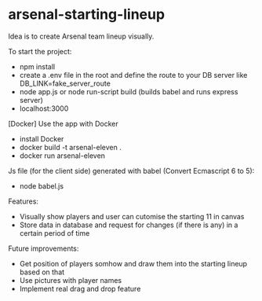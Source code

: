 # arsenal-starting-lineup

Idea is to create Arsenal team lineup visually.

To start the project:
* npm install
* create a .env file in the root and define the route to your DB server like DB_LINK=fake_server_route
* node app.js or node run-script build (builds babel and runs express server)
* localhost:3000

[Docker]
  Use the app with Docker
  * install Docker
  * docker build -t arsenal-eleven .
  * docker run arsenal-eleven


Js file (for the client side) generated with babel (Convert Ecmascript 6 to 5):
* node babel.js

Features:
  * Visually show players and user can cutomise the starting 11 in canvas
  * Store data in database and request for changes (if there is any) in a certain period of time

Future improvements:
  * Get position of players somhow and draw them into the starting lineup based on that
  * Use pictures with player names
  * Implement real drag and drop feature
